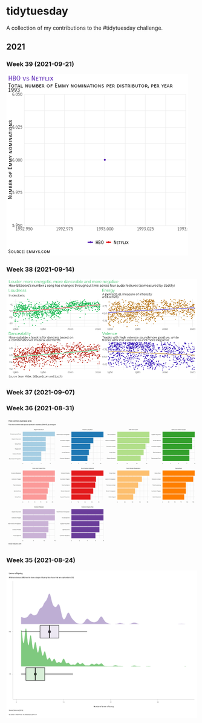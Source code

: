 # tidytuesday
A collection of my contributions to the #tidytuesday challenge.

## 2021
### Week 39 (2021-09-21)

![An animated plot showing the total number of Emmy nominations per year for HBO and Netflix](https://github.com/santiagovalenzuela/tidytuesday/blob/main/2021/week_39/NetflixHBO.gif)

### Week 38 (2021-09-14)

![Four scatterplots showing how Billboard's number 1 song have gotten louder, more energetic, more danceable and more negative across four Spotify audio features](https://github.com/santiagovalenzuela/tidytuesday/blob/main/2021/week_38/tt_plot_20210914.png)

### Week 37 (2021-09-07)

### Week 36 (2021-08-31)

![A visualization of the five most common species sighted in each Australian bioregion](https://github.com/santiagovalenzuela/tidytuesday/blob/main/2021/week_36/tt_plot_20210831.png)

### Week 35 (2021-08-24)
![A comparison of the offspring of wild-born lemurs and captive-born, showing the latter tend to have fewer offspring](https://github.com/santiagovalenzuela/tidytuesday/blob/main/2021/week_35/tt_plot_20210824.png)


